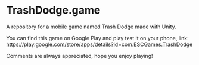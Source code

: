 # TrashDodge.game
A repository for a mobile game named Trash Dodge made with Unity.

You can find this game on Google Play and play test it on your phone, link: https://play.google.com/store/apps/details?id=com.ESCGames.TrashDodge

Comments are always appreciated, hope you enjoy playing!

